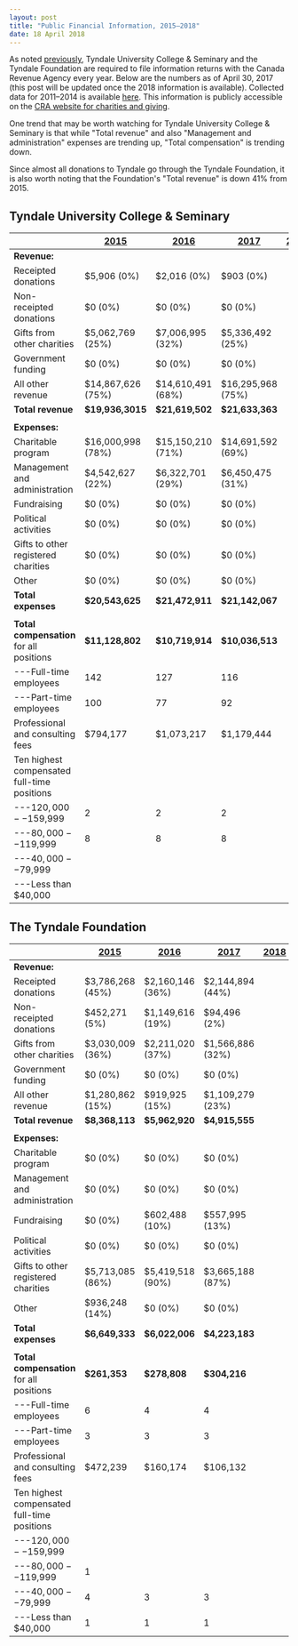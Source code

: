 ```yaml
---
layout: post
title: "Public Financial Information, 2015–2018"
date: 18 April 2018
---
```


As noted [previously](http://tucfa.ca/2015/12/10/public-financials-update/), Tyndale University College & Seminary and the Tyndale Foundation are required to file information returns with the Canada Revenue Agency every year. Below are the numbers as of April 30, 2017 (this post will be updated once the 2018 information is available). Collected data for 2011–2014 is available [here](http://tucfa.ca/2015/11/12/public-financials/). This information is publicly accessible on the [CRA website for charities and giving][CRA].

One trend that may be worth watching for Tyndale University College & Seminary is that while "Total revenue" and also "Management and administration" expenses are trending up, "Total compensation" is trending down.

Since almost all donations to Tyndale go through the Tyndale Foundation, it is also worth noting that the Foundation's "Total revenue" is down 41% from 2015.

[CRA]: http://www.cra-arc.gc.ca/chrts-gvng/

## Tyndale University College & Seminary

|                                             | **[2015][1]**     | **[2016][2]**     | **[2017][3]**     | **[2018][4]**     
| ------------------------------------------- | ----------------- | ----------------- | ----------------- | -----------------|
| **Revenue:**                                |                   |                   |                   |                   
| Receipted donations                         | $5,906 (0%)       | $2,016 (0%)       | $903 (0%)         |                   
| Non-receipted donations                     | $0 (0%)           | $0 (0%)           | $0 (0%)           |                    
| Gifts from other charities                  | $5,062,769 (25%)  | $7,006,995 (32%)  | $5,336,492 (25%)  |                    
| Government funding                          | $0 (0%)           | $0 (0%)           | $0 (0%)           |                    
| All other revenue                           | $14,867,626 (75%) | $14,610,491 (68%) | $16,295,968 (75%) |                    
| **Total revenue**                           | **$19,936,3015**  | **$21,619,502**   | **$21,633,363**   |                   
|                                             |                   |                   |                   |                   
| **Expenses:**                               |                   |                   |                   |                   
| Charitable program                          | $16,000,998 (78%) | $15,150,210 (71%) | $14,691,592 (69%) |                    
| Management and administration               | $4,542,627 (22%)  | $6,322,701 (29%)  | $6,450,475 (31%)  |                   
| Fundraising                                 | $0 (0%)           | $0 (0%)           | $0 (0%)           |                    
| Political activities                        | $0 (0%)           | $0 (0%)           | $0 (0%)           |                   
| Gifts to other registered charities         | $0 (0%)           | $0 (0%)           | $0 (0%)           |                    
| Other                                       | $0 (0%)           | $0 (0%)           | $0 (0%)           |                     |
| **Total expenses**                          | **$20,543,625**   | **$21,472,911**   | **$21,142,067**   |                    
|                                             |                   |                   |                   |                   
| **Total compensation** for all positions    | **$11,128,802**   | **$10,719,914**   | **$10,036,513**   |                   
| ---Full-time employees                      | 142               | 127               | 116               |                   
| ---Part-time employees                      | 100               | 77                | 92                |                   
| Professional and consulting fees            | $794,177          | $1,073,217        | $1,179,444        |                   
| Ten highest compensated full-time positions |                   |                   |                   |                   
| ---$120,000--$159,999                       | 2                 | 2                 | 2                 |                   
| ---$80,000--$119,999                        | 8                 | 8                 | 8                 |                   
| ---$40,000--$79,999                         |                   |                   |                   |                   
| ---Less than $40,000                        |                   |                   |                   |                   

[1]: http://www.cra-arc.gc.ca/ebci/haip/srch/t3010form22QuickView-eng.action?b=107796880RR0001&fpe=2015-04-30
[2]: http://www.cra-arc.gc.ca/ebci/haip/srch/t3010form22QuickView-eng.action?b=107796880RR0001&fpe=2016-04-30
[3]: http://www.cra-arc.gc.ca/ebci/haip/srch/t3010form22QuickView-eng.action?b=107796880RR0001&fpe=2017-04-30
[4]: http://www.cra-arc.gc.ca/ebci/haip/srch/t3010form22QuickView-eng.action?b=107796880RR0001&fpe=2018-04-30

## The Tyndale Foundation

|                                             | **[2015][5]**    | **[2016][6]**    | **[2017][7]**    | **[2018][8]**    |
| ------------------------------------------- | ---------------- | ---------------- | ---------------- | ---------------- |
| **Revenue:**                                |                  |                  |                  |                  |
| Receipted donations                         | $3,786,268 (45%) | $2,160,146 (36%) | $2,144,894 (44%) |                  |
| Non-receipted donations                     | $452,271 (5%)    | $1,149,616 (19%) | $94,496 (2%)     |                  |
| Gifts from other charities                  | $3,030,009 (36%) | $2,211,020 (37%) | $1,566,886 (32%) |                  |
| Government funding                          | $0 (0%)          | $0 (0%)          | $0 (0%)          |                  |
| All other revenue                           | $1,280,862 (15%) | $919,925 (15%)    | $1,109,279 (23%) |                  |
| **Total revenue**                           | **$8,368,113**   | **$5,962,920**   | **$4,915,555**   |                  |
|                                             |                  |                  |                  |                  |
| **Expenses:**                               |                  |                  |                  |                  |
| Charitable program                          | $0 (0%)          | $0 (0%)          | $0 (0%)          |                  |
| Management and administration               | $0 (0%)          | $0 (0%)          | $0 (0%)          |                  |
| Fundraising                                 | $0 (0%)          | $602,488 (10%)   | $557,995 (13%)   |                  |
| Political activities                        | $0 (0%)          | $0 (0%)          | $0 (0%)          |                  |
| Gifts to other registered charities         | $5,713,085 (86%) | $5,419,518 (90%) | $3,665,188 (87%) |                  |
| Other                                       | $936,248 (14%)   | $0 (0%)          | $0 (0%)          |                  |
| **Total expenses**                          | **$6,649,333**   | **$6,022,006**   | **$4,223,183**   |                  |
|                                             |                  |                  |                  |                  |
| **Total compensation** for all positions    | **$261,353**     | **$278,808**     | **$304,216**     |                  |
| ---Full-time employees                      | 6                | 4                | 4                |                  |
| ---Part-time employees                      | 3                | 3                | 3                |                  |
| Professional and consulting fees            | $472,239         | $160,174         | $106,132         |                  |
| Ten highest compensated full-time positions |                  |                  |                  |                  |
| ---$120,000--$159,999                       |                  |                  |                  |                  |
| ---$80,000--$119,999                        | 1                |                  |                  |                  |
| ---$40,000--$79,999                         | 4                | 3                | 3                |                  |
| ---Less than $40,000                        | 1                | 1                | 1                |                  |

[5]: http://www.cra-arc.gc.ca/ebci/haip/srch/t3010form22QuickView-eng.action?b=888915634RR0001&fpe=2015-04-30
[6]: http://www.cra-arc.gc.ca/ebci/haip/srch/t3010form22QuickView-eng.action?b=888915634RR0001&fpe=2016-04-30
[7]: http://www.cra-arc.gc.ca/ebci/haip/srch/t3010form22QuickView-eng.action?b=888915634RR0001&fpe=2017-04-30
[8]: http://www.cra-arc.gc.ca/ebci/haip/srch/t3010form22QuickView-eng.action?b=888915634RR0001&fpe=2018-04-30
